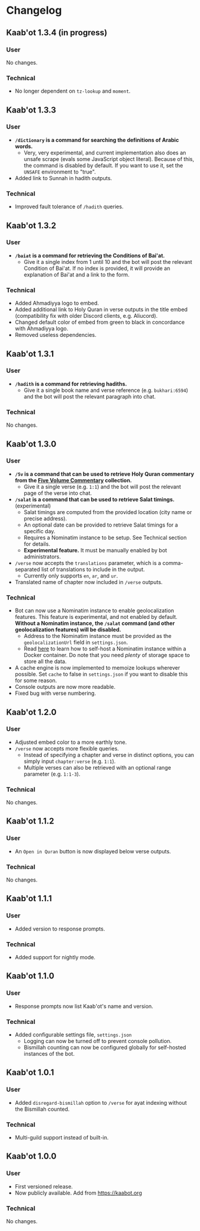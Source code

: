 # Changelog

## Kaab'ot 1.3.4 (in progress)

### User

No changes.

### Technical

- No longer dependent on `tz-lookup` and `moment`.

## Kaab'ot 1.3.3

### User

- **`/dictionary` is a command for searching the definitions of Arabic words.**
  - Very, very experimental, and current implementation also does an unsafe scrape (evals some JavaScript object literal). Because of this, the command is disabled by default. If you want to use it, set the `UNSAFE` environment to "true".
- Added link to Sunnah in hadith outputs.

### Technical

- Improved fault tolerance of `/hadith` queries.

## Kaab'ot 1.3.2

### User

- **`/baiat` is a command for retrieving the Conditions of Bai'at.**
  - Give it a single index from 1 until 10 and the bot will post the relevant Condition of Bai'at. If no index is provided, it will provide an explanation of Bai'at and a link to the form.

### Technical

- Added Ahmadiyya logo to embed.
- Added additional link to Holy Quran in verse outputs in the title embed (compatibility fix with older Discord clients, e.g. Aliucord).
- Changed default color of embed from green to black in concordance with Ahmadiyya logo.
- Removed useless dependencies.

## Kaab'ot 1.3.1

### User

- **`/hadith` is a command for retrieving hadiths.**
  - Give it a single book name and verse reference (e.g. `bukhari:6594`) and the bot will post the relevant paragraph into chat.

### Technical

No changes.

## Kaab'ot 1.3.0

### User

- **`/5v` is a command that can be used to retrieve Holy Quran commentary from the [Five Volume Commentary](https://www.booksonislam.org/products/five-volume-commentary) collection.**
  - Give it a single verse (e.g. `1:1`) and the bot will post the relevant page of the verse into chat.
- **`/salat` is a command that can be used to retrieve Salat timings.** (experimental)
  - Salat timings are computed from the provided location (city name or precise address).
  - An optional date can be provided to retrieve Salat timings for a specific day.
  - Requires a Nominatim instance to be setup. See Technical section for details.
  - **Experimental feature.** It must be manually enabled by bot administrators.
- `/verse` now accepts the `translations` parameter, which is a comma-separated list of translations to include in the output.
  - Currently only supports `en`, `ar`, and `ur`.
- Translated name of chapter now included in `/verse` outputs.

### Technical

- Bot can now use a Nominatim instance to enable geolocalization features. This feature is experimental, and not enabled by default. **Without a Nominatim instance, the `/salat` command (and other geolocalization features) will be disabled.**
  - Address to the Nominatim instance must be provided as the `geolocalizationUrl` field in `settings.json`.
  - Read [here](https://github.com/mediagis/nominatim-docker/tree/master/4.4) to learn how to self-host a Nominatim instance within a Docker container. Do note that you need _plenty_ of storage space to store all the data.
- A cache engine is now implemented to memoize lookups wherever possible. Set `cache` to false in `settings.json` if you want to disable this for some reason.
- Console outputs are now more readable.
- Fixed bug with verse numbering.

## Kaab'ot 1.2.0

### User

- Adjusted embed color to a more earthly tone.
- `/verse` now accepts more flexible queries.
  - Instead of specifying a chapter and verse in distinct options, you can simply input `chapter:verse` (e.g. `1:1`).
  - Multiple verses can also be retrieved with an optional range parameter (e.g. `1:1-3`).

### Technical

No changes.

## Kaab'ot 1.1.2

### User

- An `Open in Quran` button is now displayed below verse outputs.

### Technical

No changes.

## Kaab'ot 1.1.1

### User

- Added version to response prompts.

### Technical

- Added support for nightly mode.

## Kaab'ot 1.1.0

### User

- Response prompts now list Kaab'ot's name and version.

### Technical

- Added configurable settings file, `settings.json`
  - Logging can now be turned off to prevent console pollution.
  - Bismillah counting can now be configured globally for self-hosted instances of the bot.

## Kaab'ot 1.0.1

### User

- Added `disregard-bismillah` option to `/verse` for ayat indexing without the Bismillah counted.

### Technical

- Multi-guild support instead of built-in.

## Kaab'ot 1.0.0

### User

- First versioned release.
- Now publicly available. Add from https://kaabot.org

### Technical

No changes.
